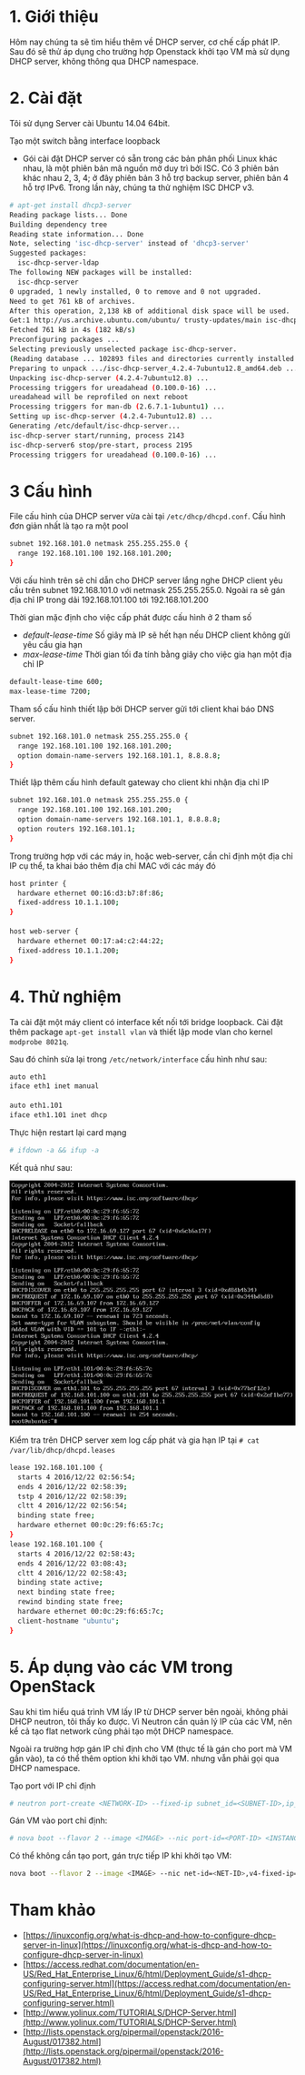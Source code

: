 ﻿# 1. Giới thiệu

Hôm nay chúng ta sẽ tìm hiểu thêm về DHCP server, cơ chế cấp phát IP. Sau đó sẽ thử áp dụng cho trường hợp Openstack khởi tạo VM mà sử dụng DHCP server, không thông qua 
DHCP namespace.

# 2. Cài đặt

Tôi sử dụng Server cài Ubuntu 14.04 64bit. 

Tạo một switch bằng interface loopback

- Gói cài đặt DHCP server có sẵn trong các bản phân phối Linux khác nhau, là một phiên bản mã nguồn mở duy trì bởi ISC. Có 3 phiên bản khác nhau 2, 3, 4; ở đây phiên bản 3 hỗ trợ 
backup server, phiên bản 4 hỗ trợ IPv6. Trong lần này, chúng ta thử nghiệm ISC DHCP v3.
```sh
# apt-get install dhcp3-server
Reading package lists... Done
Building dependency tree       
Reading state information... Done
Note, selecting 'isc-dhcp-server' instead of 'dhcp3-server'
Suggested packages:
  isc-dhcp-server-ldap
The following NEW packages will be installed:
  isc-dhcp-server
0 upgraded, 1 newly installed, 0 to remove and 0 not upgraded.
Need to get 761 kB of archives.
After this operation, 2,138 kB of additional disk space will be used.
Get:1 http://us.archive.ubuntu.com/ubuntu/ trusty-updates/main isc-dhcp-server amd64 4.2.4-7ubuntu12.8 [761 kB]
Fetched 761 kB in 4s (182 kB/s)          
Preconfiguring packages ...
Selecting previously unselected package isc-dhcp-server.
(Reading database ... 102893 files and directories currently installed.)
Preparing to unpack .../isc-dhcp-server_4.2.4-7ubuntu12.8_amd64.deb ...
Unpacking isc-dhcp-server (4.2.4-7ubuntu12.8) ...
Processing triggers for ureadahead (0.100.0-16) ...
ureadahead will be reprofiled on next reboot
Processing triggers for man-db (2.6.7.1-1ubuntu1) ...
Setting up isc-dhcp-server (4.2.4-7ubuntu12.8) ...
Generating /etc/default/isc-dhcp-server...
isc-dhcp-server start/running, process 2143
isc-dhcp-server6 stop/pre-start, process 2195
Processing triggers for ureadahead (0.100.0-16) ...
```

# 3 Cấu hình

File cấu hình của DHCP server vừa cài tại `/etc/dhcp/dhcpd.conf`. Cấu hình đơn giản nhất là tạo ra một pool
```sh
subnet 192.168.101.0 netmask 255.255.255.0 {
  range 192.168.101.100 192.168.101.200;
}
```

Với cấu hình trên sẽ chỉ dẫn cho DHCP server lắng nghe DHCP client yêu cầu trên subnet 192.168.101.0 với netmask 255.255.255.0. Ngoài ra sẽ gán địa chỉ IP trong dải 192.168.101.100 
tới 192.168.101.200

Thời gian mặc định cho việc cấp phát được cấu hình ở 2 tham số
- *default-lease-time* Số giây mà IP sẽ hết hạn nếu DHCP client không gửi yêu cầu gia hạn
- *max-lease-time* Thời gian tối đa tính bằng giây cho việc gia hạn một địa chỉ IP
```sh
default-lease-time 600;
max-lease-time 7200;
```

Tham số cấu hình thiết lập bởi DHCP server gửi tới client khai báo DNS server.
```sh
subnet 192.168.101.0 netmask 255.255.255.0 {
  range 192.168.101.100 192.168.101.200;
  option domain-name-servers 192.168.101.1, 8.8.8.8;
}
```

Thiết lập thêm cấu hình default gateway cho client khi nhận địa chỉ IP
```sh
subnet 192.168.101.0 netmask 255.255.255.0 {
  range 192.168.101.100 192.168.101.200;
  option domain-name-servers 192.168.101.1, 8.8.8.8;
  option routers 192.168.101.1;
}
```

Trong trường hợp với các máy in, hoặc web-server, cần chỉ định một địa chỉ IP cụ thể, ta khai báo thêm địa chỉ MAC với các máy đó
```sh
host printer {
  hardware ethernet 00:16:d3:b7:8f:86;
  fixed-address 10.1.1.100;
}

host web-server {
  hardware ethernet 00:17:a4:c2:44:22;
  fixed-address 10.1.1.200;
}
```

# 4. Thử nghiệm

Ta cài đặt một máy client có interface kết nối tới bridge loopback. Cài đặt thêm package `apt-get install vlan` và thiết lập mode vlan cho kernel `modprobe 8021q`.

Sau đó chỉnh sửa lại trong `/etc/network/interface` cấu hình như sau:
```sh
auto eth1
iface eth1 inet manual

auto eth1.101
iface eth1.101 inet dhcp
```

Thực hiện restart lại card mạng
```sh
# ifdown -a && ifup -a
```

Kết quả như sau:

![dhcp-1](/Images/dhcp-1.png)

Kiểm tra trên DHCP server xem log cấp phát và gia hạn IP tại `# cat /var/lib/dhcp/dhcpd.leases`
```sh
lease 192.168.101.100 {
  starts 4 2016/12/22 02:56:54;
  ends 4 2016/12/22 02:58:39;
  tstp 4 2016/12/22 02:58:39;
  cltt 4 2016/12/22 02:56:54;
  binding state free;
  hardware ethernet 00:0c:29:f6:65:7c;
}
lease 192.168.101.100 {
  starts 4 2016/12/22 02:58:43;
  ends 4 2016/12/22 03:08:43;
  cltt 4 2016/12/22 02:58:43;
  binding state active;
  next binding state free;
  rewind binding state free;
  hardware ethernet 00:0c:29:f6:65:7c;
  client-hostname "ubuntu";
}
```

# 5. Áp dụng vào các VM trong OpenStack

Sau khi tìm hiểu quá trình VM lấy IP từ DHCP server bên ngoài, không phải DHCP neutron, tôi thấy ko được. Vì Neutron cần quản lý IP của các VM, nên kể cả tạo flat network cũng phải 
tạo một DHCP namespace.

Ngoài ra trường hợp gán IP chỉ định cho VM (thực tế là gán cho port mà VM gắn vào), ta có thể thêm option khi khởi tạo VM. nhưng vẫn phải gọi qua DHCP namespace.

Tạo port với IP chỉ định
```sh
# neutron port-create <NETWORK-ID> --fixed-ip subnet_id=<SUBNET-ID>,ip_address=<IP> --name <PORT-NAME>
```

Gán VM vào port chỉ định:
```sh
# nova boot --flavor 2 --image <IMAGE> --nic port-id=<PORT-ID> <INSTANCE-NAME>
```

Có thể không cần tạo port, gán trực tiếp IP khi khởi tạo VM:
```sh
nova boot --flavor 2 --image <IMAGE> --nic net-id=<NET-ID>,v4-fixed-ip=<IP> <INSTANCE-NAME>
```

# Tham khảo
- [https://linuxconfig.org/what-is-dhcp-and-how-to-configure-dhcp-server-in-linux](https://linuxconfig.org/what-is-dhcp-and-how-to-configure-dhcp-server-in-linux)
- [https://access.redhat.com/documentation/en-US/Red_Hat_Enterprise_Linux/6/html/Deployment_Guide/s1-dhcp-configuring-server.html](https://access.redhat.com/documentation/en-US/Red_Hat_Enterprise_Linux/6/html/Deployment_Guide/s1-dhcp-configuring-server.html)
- [http://www.yolinux.com/TUTORIALS/DHCP-Server.html](http://www.yolinux.com/TUTORIALS/DHCP-Server.html)
- [http://lists.openstack.org/pipermail/openstack/2016-August/017382.html](http://lists.openstack.org/pipermail/openstack/2016-August/017382.html)
